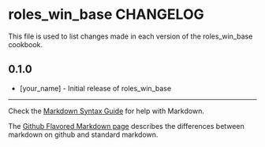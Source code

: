 roles_win_base CHANGELOG
========================

This file is used to list changes made in each version of the roles_win_base cookbook.

0.1.0
-----
- [your_name] - Initial release of roles_win_base

- - -
Check the [Markdown Syntax Guide](http://daringfireball.net/projects/markdown/syntax) for help with Markdown.

The [Github Flavored Markdown page](http://github.github.com/github-flavored-markdown/) describes the differences between markdown on github and standard markdown.
